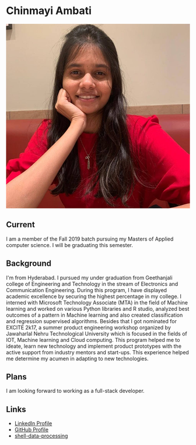 # Chinmayi Ambati
![](https://github.com/Chinmayi98/big-data-dev/blob/master/Me.jpg?raw=true)

## Current
I am a member of the Fall 2019 batch pursuing my Masters of Applied computer science. I will be graduating this semester.

## Background
I'm from Hyderabad. I pursued my under graduation from Geethanjali college of Engineering and Technology in the stream of Electronics and Communication Engineering. During this program, I have displayed academic excellence by securing the highest percentage in my college. I interned with Microsoft Technology Associate (MTA) in the field of Machine learning and worked on various Python libraries and R studio, analyzed best outcomes of a pattern in Machine learning and also created classification and regression supervised algorithms. Besides that I got nominated for EXCITE 2k17, a summer product engineering workshop organized by Jawaharlal Nehru Technological University which is focused in the fields of IOT, Machine learning and Cloud computing. This program helped me to ideate, learn new technology and implement product prototypes with the active support from industry mentors and start-ups. This experience helped me determine my acumen in adapting to new technologies.

## Plans
I am looking forward to working as a full-stack developer.

## Links
- [LinkedIn Profile](https://www.linkedin.com/in/chinmayi-a-297a43a1/)
- [GitHub Profile](https://github.com/Chinmayi98)
- [shell-data-processing](https://github.com/Chinmayi98/shell-data-processing)
